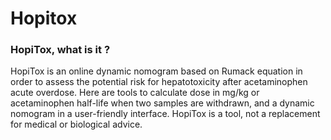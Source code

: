 # Hopitox

### HopiTox, what is it ?
HopiTox is an online dynamic nomogram based on Rumack equation in order to assess the potential risk for hepatotoxicity after acetaminophen acute overdose. Here are tools to calculate dose in mg/kg or acetaminophen half-life when two samples are withdrawn, and a dynamic nomogram in a user-friendly interface. HopiTox is a tool, not a replacement for medical or biological advice.
